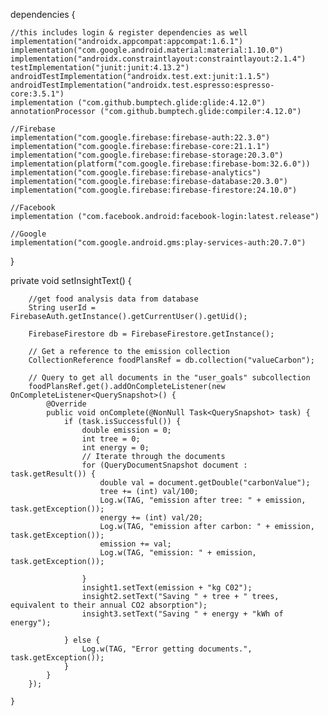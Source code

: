 dependencies {

    //this includes login & register dependencies as well
    implementation("androidx.appcompat:appcompat:1.6.1")
    implementation("com.google.android.material:material:1.10.0")
    implementation("androidx.constraintlayout:constraintlayout:2.1.4")
    testImplementation("junit:junit:4.13.2")
    androidTestImplementation("androidx.test.ext:junit:1.1.5")
    androidTestImplementation("androidx.test.espresso:espresso-core:3.5.1")
    implementation ("com.github.bumptech.glide:glide:4.12.0")
    annotationProcessor ("com.github.bumptech.glide:compiler:4.12.0")

    //Firebase
    implementation("com.google.firebase:firebase-auth:22.3.0")
    implementation("com.google.firebase:firebase-core:21.1.1")
    implementation("com.google.firebase:firebase-storage:20.3.0")
    implementation(platform("com.google.firebase:firebase-bom:32.6.0"))
    implementation("com.google.firebase:firebase-analytics")
    implementation("com.google.firebase:firebase-database:20.3.0")
    implementation("com.google.firebase:firebase-firestore:24.10.0")

    //Facebook
    implementation ("com.facebook.android:facebook-login:latest.release")

    //Google
    implementation("com.google.android.gms:play-services-auth:20.7.0")


}


private void setInsightText() {

        //get food analysis data from database
        String userId = FirebaseAuth.getInstance().getCurrentUser().getUid();

        FirebaseFirestore db = FirebaseFirestore.getInstance();

        // Get a reference to the emission collection
        CollectionReference foodPlansRef = db.collection("valueCarbon");

        // Query to get all documents in the "user_goals" subcollection
        foodPlansRef.get().addOnCompleteListener(new OnCompleteListener<QuerySnapshot>() {
            @Override
            public void onComplete(@NonNull Task<QuerySnapshot> task) {
                if (task.isSuccessful()) {
                    double emission = 0;
                    int tree = 0;
                    int energy = 0;
                    // Iterate through the documents
                    for (QueryDocumentSnapshot document : task.getResult()) {
                        double val = document.getDouble("carbonValue");
                        tree += (int) val/100;
                        Log.w(TAG, "emission after tree: " + emission, task.getException());
                        energy += (int) val/20;
                        Log.w(TAG, "emission after carbon: " + emission, task.getException());
                        emission += val;
                        Log.w(TAG, "emission: " + emission, task.getException());

                    }
                    insight1.setText(emission + "kg C02");
                    insight2.setText("Saving " + tree + " trees, equivalent to their annual CO2 absorption");
                    insight3.setText("Saving " + energy + "kWh of energy");

                } else {
                    Log.w(TAG, "Error getting documents.", task.getException());
                }
            }
        });

    }
